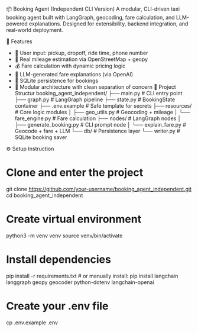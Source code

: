 📦 Booking Agent (Independent CLI Version)
A modular, CLI-driven taxi booking agent built with LangGraph, geocoding, fare calculation, and LLM-powered explanations. Designed for extensibility, backend integration, and real-world deployment.

🚀 Features
- 📍 User input: pickup, dropoff, ride time, phone number
- 🧮 Real mileage estimation via OpenStreetMap + geopy
- 💰 Fare calculation with dynamic pricing logic
- 🧠 LLM-generated fare explanations (via OpenAI)
- 💾 SQLite persistence for bookings
- 🧼 Modular architecture with clean separation of concern
🧱 Project Structur
booking_agent_independent/
├── main.py                  # CLI entry point
├── graph.py                 # LangGraph pipeline
├── state.py                 # BookingState container
├── .env.example             # Safe template for secrets
├── resources/               # Core logic modules
│   ├── geo_utils.py         # Geocoding + mileage
│   └── fare_engine.py       # Fare calculation
├── nodes/                   # LangGraph nodes
│   ├── generate_booking.py  # CLI prompt node
│   └── explain_fare.py      # Geocode + fare + LLM
└── db/                      # Persistence layer
    └── writer.py            # SQLite booking saver

⚙️ Setup Instruction

# Clone and enter the project
git clone https://github.com/your-username/booking_agent_independent.git
cd booking_agent_independent

# Create virtual environment
python3 -m venv venv
source venv/bin/activate

# Install dependencies
pip install -r requirements.txt  # or manually install:
pip install langchain langgraph geopy geocoder python-dotenv langchain-openai

# Create your .env file
cp .env.example .env